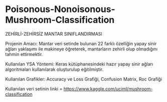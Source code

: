 # Poisonous-Nonoisonous-Mushroom-Classification

ZEHİRLİ-ZEHİRSİZ MANTAR SINIFLANDIRMASI

Projenin Amacı: Mantar veri setinde bulunan 22 farklı özelliğin yapay sinir ağları yaklaşımı ile makineye öğreterek, mantarların zehirli olup olmadığını tahmin ettirmektir.

Kullanılan YSA Yöntemi: Keras kütüphanesindeki hazır yapay sinir ağları algoritmaları kullanılarak oluşturulup eğitilmiştir.

Kullanılan Grafikler: Accuracy ve Loss Grafiği, Confusion Matrix, Roc Grafiği

Kullanılan veri setinin linki = https://www.kaggle.com/uciml/mushroom-classification
